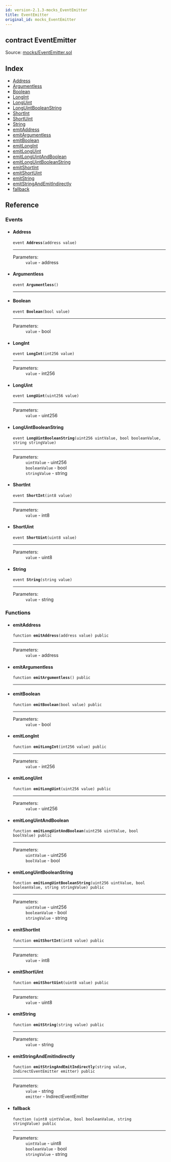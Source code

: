 ```yaml
---
id: version-2.1.3-mocks_EventEmitter
title: EventEmitter
original_id: mocks_EventEmitter
---
```


<div class="contract-doc"><div class="contract"><h2 class="contract-header"><span class="contract-kind">contract</span> EventEmitter</h2><div class="source">Source: <a href="https://github.com/OpenZeppelin/zeppelin-solidity/blob/v2.1.3/contracts/mocks/EventEmitter.sol" target="_blank">mocks/EventEmitter.sol</a></div></div><div class="index"><h2>Index</h2><ul><li><a href="mocks_EventEmitter.html#Address">Address</a></li><li><a href="mocks_EventEmitter.html#Argumentless">Argumentless</a></li><li><a href="mocks_EventEmitter.html#Boolean">Boolean</a></li><li><a href="mocks_EventEmitter.html#LongInt">LongInt</a></li><li><a href="mocks_EventEmitter.html#LongUint">LongUint</a></li><li><a href="mocks_EventEmitter.html#LongUintBooleanString">LongUintBooleanString</a></li><li><a href="mocks_EventEmitter.html#ShortInt">ShortInt</a></li><li><a href="mocks_EventEmitter.html#ShortUint">ShortUint</a></li><li><a href="mocks_EventEmitter.html#String">String</a></li><li><a href="mocks_EventEmitter.html#emitAddress">emitAddress</a></li><li><a href="mocks_EventEmitter.html#emitArgumentless">emitArgumentless</a></li><li><a href="mocks_EventEmitter.html#emitBoolean">emitBoolean</a></li><li><a href="mocks_EventEmitter.html#emitLongInt">emitLongInt</a></li><li><a href="mocks_EventEmitter.html#emitLongUint">emitLongUint</a></li><li><a href="mocks_EventEmitter.html#emitLongUintAndBoolean">emitLongUintAndBoolean</a></li><li><a href="mocks_EventEmitter.html#emitLongUintBooleanString">emitLongUintBooleanString</a></li><li><a href="mocks_EventEmitter.html#emitShortInt">emitShortInt</a></li><li><a href="mocks_EventEmitter.html#emitShortUint">emitShortUint</a></li><li><a href="mocks_EventEmitter.html#emitString">emitString</a></li><li><a href="mocks_EventEmitter.html#emitStringAndEmitIndirectly">emitStringAndEmitIndirectly</a></li><li><a href="mocks_EventEmitter.html#">fallback</a></li></ul></div><div class="reference"><h2>Reference</h2><div class="events"><h3>Events</h3><ul><li><div class="item event"><span id="Address" class="anchor-marker"></span><h4 class="name">Address</h4><div class="body"><code class="signature">event <strong>Address</strong><span>(address value) </span></code><hr/><dl><dt><span class="label-parameters">Parameters:</span></dt><dd><div><code>value</code> - address</div></dd></dl></div></div></li><li><div class="item event"><span id="Argumentless" class="anchor-marker"></span><h4 class="name">Argumentless</h4><div class="body"><code class="signature">event <strong>Argumentless</strong><span>() </span></code><hr/></div></div></li><li><div class="item event"><span id="Boolean" class="anchor-marker"></span><h4 class="name">Boolean</h4><div class="body"><code class="signature">event <strong>Boolean</strong><span>(bool value) </span></code><hr/><dl><dt><span class="label-parameters">Parameters:</span></dt><dd><div><code>value</code> - bool</div></dd></dl></div></div></li><li><div class="item event"><span id="LongInt" class="anchor-marker"></span><h4 class="name">LongInt</h4><div class="body"><code class="signature">event <strong>LongInt</strong><span>(int256 value) </span></code><hr/><dl><dt><span class="label-parameters">Parameters:</span></dt><dd><div><code>value</code> - int256</div></dd></dl></div></div></li><li><div class="item event"><span id="LongUint" class="anchor-marker"></span><h4 class="name">LongUint</h4><div class="body"><code class="signature">event <strong>LongUint</strong><span>(uint256 value) </span></code><hr/><dl><dt><span class="label-parameters">Parameters:</span></dt><dd><div><code>value</code> - uint256</div></dd></dl></div></div></li><li><div class="item event"><span id="LongUintBooleanString" class="anchor-marker"></span><h4 class="name">LongUintBooleanString</h4><div class="body"><code class="signature">event <strong>LongUintBooleanString</strong><span>(uint256 uintValue, bool booleanValue, string stringValue) </span></code><hr/><dl><dt><span class="label-parameters">Parameters:</span></dt><dd><div><code>uintValue</code> - uint256</div><div><code>booleanValue</code> - bool</div><div><code>stringValue</code> - string</div></dd></dl></div></div></li><li><div class="item event"><span id="ShortInt" class="anchor-marker"></span><h4 class="name">ShortInt</h4><div class="body"><code class="signature">event <strong>ShortInt</strong><span>(int8 value) </span></code><hr/><dl><dt><span class="label-parameters">Parameters:</span></dt><dd><div><code>value</code> - int8</div></dd></dl></div></div></li><li><div class="item event"><span id="ShortUint" class="anchor-marker"></span><h4 class="name">ShortUint</h4><div class="body"><code class="signature">event <strong>ShortUint</strong><span>(uint8 value) </span></code><hr/><dl><dt><span class="label-parameters">Parameters:</span></dt><dd><div><code>value</code> - uint8</div></dd></dl></div></div></li><li><div class="item event"><span id="String" class="anchor-marker"></span><h4 class="name">String</h4><div class="body"><code class="signature">event <strong>String</strong><span>(string value) </span></code><hr/><dl><dt><span class="label-parameters">Parameters:</span></dt><dd><div><code>value</code> - string</div></dd></dl></div></div></li></ul></div><div class="functions"><h3>Functions</h3><ul><li><div class="item function"><span id="emitAddress" class="anchor-marker"></span><h4 class="name">emitAddress</h4><div class="body"><code class="signature">function <strong>emitAddress</strong><span>(address value) </span><span>public </span></code><hr/><dl><dt><span class="label-parameters">Parameters:</span></dt><dd><div><code>value</code> - address</div></dd></dl></div></div></li><li><div class="item function"><span id="emitArgumentless" class="anchor-marker"></span><h4 class="name">emitArgumentless</h4><div class="body"><code class="signature">function <strong>emitArgumentless</strong><span>() </span><span>public </span></code><hr/></div></div></li><li><div class="item function"><span id="emitBoolean" class="anchor-marker"></span><h4 class="name">emitBoolean</h4><div class="body"><code class="signature">function <strong>emitBoolean</strong><span>(bool value) </span><span>public </span></code><hr/><dl><dt><span class="label-parameters">Parameters:</span></dt><dd><div><code>value</code> - bool</div></dd></dl></div></div></li><li><div class="item function"><span id="emitLongInt" class="anchor-marker"></span><h4 class="name">emitLongInt</h4><div class="body"><code class="signature">function <strong>emitLongInt</strong><span>(int256 value) </span><span>public </span></code><hr/><dl><dt><span class="label-parameters">Parameters:</span></dt><dd><div><code>value</code> - int256</div></dd></dl></div></div></li><li><div class="item function"><span id="emitLongUint" class="anchor-marker"></span><h4 class="name">emitLongUint</h4><div class="body"><code class="signature">function <strong>emitLongUint</strong><span>(uint256 value) </span><span>public </span></code><hr/><dl><dt><span class="label-parameters">Parameters:</span></dt><dd><div><code>value</code> - uint256</div></dd></dl></div></div></li><li><div class="item function"><span id="emitLongUintAndBoolean" class="anchor-marker"></span><h4 class="name">emitLongUintAndBoolean</h4><div class="body"><code class="signature">function <strong>emitLongUintAndBoolean</strong><span>(uint256 uintValue, bool boolValue) </span><span>public </span></code><hr/><dl><dt><span class="label-parameters">Parameters:</span></dt><dd><div><code>uintValue</code> - uint256</div><div><code>boolValue</code> - bool</div></dd></dl></div></div></li><li><div class="item function"><span id="emitLongUintBooleanString" class="anchor-marker"></span><h4 class="name">emitLongUintBooleanString</h4><div class="body"><code class="signature">function <strong>emitLongUintBooleanString</strong><span>(uint256 uintValue, bool booleanValue, string stringValue) </span><span>public </span></code><hr/><dl><dt><span class="label-parameters">Parameters:</span></dt><dd><div><code>uintValue</code> - uint256</div><div><code>booleanValue</code> - bool</div><div><code>stringValue</code> - string</div></dd></dl></div></div></li><li><div class="item function"><span id="emitShortInt" class="anchor-marker"></span><h4 class="name">emitShortInt</h4><div class="body"><code class="signature">function <strong>emitShortInt</strong><span>(int8 value) </span><span>public </span></code><hr/><dl><dt><span class="label-parameters">Parameters:</span></dt><dd><div><code>value</code> - int8</div></dd></dl></div></div></li><li><div class="item function"><span id="emitShortUint" class="anchor-marker"></span><h4 class="name">emitShortUint</h4><div class="body"><code class="signature">function <strong>emitShortUint</strong><span>(uint8 value) </span><span>public </span></code><hr/><dl><dt><span class="label-parameters">Parameters:</span></dt><dd><div><code>value</code> - uint8</div></dd></dl></div></div></li><li><div class="item function"><span id="emitString" class="anchor-marker"></span><h4 class="name">emitString</h4><div class="body"><code class="signature">function <strong>emitString</strong><span>(string value) </span><span>public </span></code><hr/><dl><dt><span class="label-parameters">Parameters:</span></dt><dd><div><code>value</code> - string</div></dd></dl></div></div></li><li><div class="item function"><span id="emitStringAndEmitIndirectly" class="anchor-marker"></span><h4 class="name">emitStringAndEmitIndirectly</h4><div class="body"><code class="signature">function <strong>emitStringAndEmitIndirectly</strong><span>(string value, IndirectEventEmitter emitter) </span><span>public </span></code><hr/><dl><dt><span class="label-parameters">Parameters:</span></dt><dd><div><code>value</code> - string</div><div><code>emitter</code> - IndirectEventEmitter</div></dd></dl></div></div></li><li><div class="item function"><span id="fallback" class="anchor-marker"></span><h4 class="name">fallback</h4><div class="body"><code class="signature">function <strong></strong><span>(uint8 uintValue, bool booleanValue, string stringValue) </span><span>public </span></code><hr/><dl><dt><span class="label-parameters">Parameters:</span></dt><dd><div><code>uintValue</code> - uint8</div><div><code>booleanValue</code> - bool</div><div><code>stringValue</code> - string</div></dd></dl></div></div></li></ul></div></div></div>
